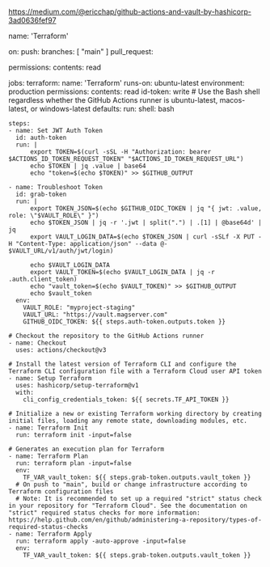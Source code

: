 https://medium.com/@ericchap/github-actions-and-vault-by-hashicorp-3ad0636fef97






name: 'Terraform'

on:
  push:
    branches: [ "main" ]
  pull_request:

permissions:
  contents: read

jobs:
  terraform:
    name: 'Terraform'
    runs-on: ubuntu-latest
    environment: production
    permissions:
      contents: read
      id-token: write
    # Use the Bash shell regardless whether the GitHub Actions runner is ubuntu-latest, macos-latest, or windows-latest
    defaults:
      run:
        shell: bash

    steps:
    - name: Set JWT Auth Token
      id: auth-token
      run: |
          export TOKEN=$(curl -sSL -H "Authorization: bearer $ACTIONS_ID_TOKEN_REQUEST_TOKEN" "$ACTIONS_ID_TOKEN_REQUEST_URL")
          echo $TOKEN | jq .value | base64
          echo "token=$(echo $TOKEN)" >> $GITHUB_OUTPUT
          
    - name: Troubleshoot Token
      id: grab-token
      run: |
          export TOKEN_JSON=$(echo $GITHUB_OIDC_TOKEN | jq "{ jwt: .value, role: \"$VAULT_ROLE\" }")
          echo $TOKEN_JSON | jq -r '.jwt | split(".") | .[1] | @base64d' | jq
          export VAULT_LOGIN_DATA=$(echo $TOKEN_JSON | curl -sSLf -X PUT -H "Content-Type: application/json" --data @- $VAULT_URL/v1/auth/jwt/login)

          echo $VAULT_LOGIN_DATA
          export VAULT_TOKEN=$(echo $VAULT_LOGIN_DATA | jq -r .auth.client_token)
          echo "vault_token=$(echo $VAULT_TOKEN)" >> $GITHUB_OUTPUT
          echo $vault_token
      env:
        VAULT_ROLE: "myproject-staging"
        VAULT_URL: "https://vault.magserver.com"
        GITHUB_OIDC_TOKEN: ${{ steps.auth-token.outputs.token }}

    # Checkout the repository to the GitHub Actions runner
    - name: Checkout
      uses: actions/checkout@v3

    # Install the latest version of Terraform CLI and configure the Terraform CLI configuration file with a Terraform Cloud user API token
    - name: Setup Terraform
      uses: hashicorp/setup-terraform@v1
      with:
        cli_config_credentials_token: ${{ secrets.TF_API_TOKEN }}

    # Initialize a new or existing Terraform working directory by creating initial files, loading any remote state, downloading modules, etc.
    - name: Terraform Init
      run: terraform init -input=false

    # Generates an execution plan for Terraform
    - name: Terraform Plan
      run: terraform plan -input=false
      env:
        TF_VAR_vault_token: ${{ steps.grab-token.outputs.vault_token }}
      # On push to "main", build or change infrastructure according to Terraform configuration files
      # Note: It is recommended to set up a required "strict" status check in your repository for "Terraform Cloud". See the documentation on "strict" required status checks for more information: https://help.github.com/en/github/administering-a-repository/types-of-required-status-checks
    - name: Terraform Apply
      run: terraform apply -auto-approve -input=false
      env:
        TF_VAR_vault_token: ${{ steps.grab-token.outputs.vault_token }}
